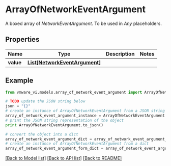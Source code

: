 # ArrayOfNetworkEventArgument

A boxed array of *NetworkEventArgument*. To be used in *Any* placeholders. 

## Properties
Name | Type | Description | Notes
------------ | ------------- | ------------- | -------------
**value** | [**List[NetworkEventArgument]**](NetworkEventArgument.md) |  | 

## Example

```python
from vmware_vi.models.array_of_network_event_argument import ArrayOfNetworkEventArgument

# TODO update the JSON string below
json = "{}"
# create an instance of ArrayOfNetworkEventArgument from a JSON string
array_of_network_event_argument_instance = ArrayOfNetworkEventArgument.from_json(json)
# print the JSON string representation of the object
print ArrayOfNetworkEventArgument.to_json()

# convert the object into a dict
array_of_network_event_argument_dict = array_of_network_event_argument_instance.to_dict()
# create an instance of ArrayOfNetworkEventArgument from a dict
array_of_network_event_argument_form_dict = array_of_network_event_argument.from_dict(array_of_network_event_argument_dict)
```
[[Back to Model list]](../README.md#documentation-for-models) [[Back to API list]](../README.md#documentation-for-api-endpoints) [[Back to README]](../README.md)


